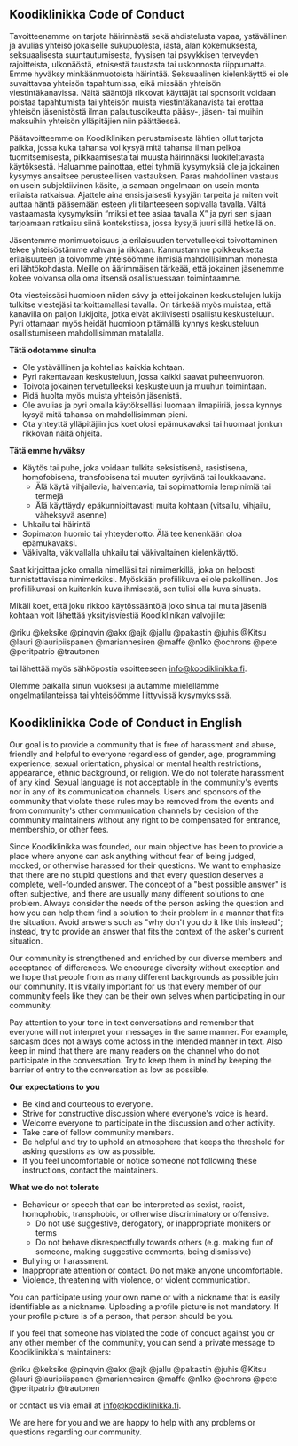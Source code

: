 ## Koodiklinikka Code of Conduct

Tavoitteenamme on tarjota häirinnästä sekä ahdistelusta vapaa, ystävällinen ja avulias yhteisö jokaiselle sukupuolesta, iästä, alan kokemuksesta, seksuaalisesta suuntautumisesta, fyysisen tai psyykkisen terveyden rajoitteista, ulkonäöstä, etnisestä taustasta tai uskonnosta riippumatta. Emme hyväksy minkäänmuotoista häirintää. Seksuaalinen kielenkäyttö ei ole suvaittavaa yhteisön tapahtumissa, eikä missään yhteisön viestintäkanavissa. Näitä sääntöjä rikkovat käyttäjät tai sponsorit voidaan poistaa tapahtumista tai yhteisön muista viestintäkanavista tai erottaa yhteisön jäsenistöstä ilman palautusoikeutta pääsy-, jäsen- tai muihin maksuihin yhteisön ylläpitäjien niin päättäessä.

Päätavoitteemme on Koodiklinikan perustamisesta lähtien ollut tarjota paikka, jossa kuka tahansa voi kysyä mitä tahansa ilman pelkoa tuomitsemisesta, pilkkaamisesta tai muusta häirinnäksi luokiteltavasta käytöksestä. Haluamme painottaa, ettei tyhmiä kysymyksiä ole ja jokainen kysymys ansaitsee perusteellisen vastauksen. Paras mahdollinen vastaus on usein subjektiivinen käsite, ja samaan ongelmaan on usein monta erilaista ratkaisua. Ajattele aina ensisijaisesti kysyjän tarpeita ja miten voit auttaa häntä pääsemään esteen yli tilanteeseen sopivalla tavalla. Vältä vastaamasta kysymyksiin “miksi et tee asiaa tavalla X” ja pyri sen sijaan tarjoamaan ratkaisu siinä kontekstissa, jossa kysyjä juuri sillä hetkellä on.

Jäsentemme monimuotoisuus ja erilaisuuden tervetulleeksi toivottaminen tekee yhteisöstämme vahvan ja rikkaan. Kannustamme poikkeuksetta erilaisuuteen ja toivomme yhteisöömme ihmisiä mahdollisimman monesta eri lähtökohdasta. Meille on äärimmäisen tärkeää, että jokainen jäsenemme kokee voivansa olla oma itsensä osallistuessaan toimintaamme.

Ota viesteissäsi huomioon niiden sävy ja ettei jokainen keskustelujen lukija tulkitse viestejäsi tarkoittamallasi tavalla. On tärkeää myös muistaa, että kanavilla on paljon lukijoita, jotka eivät aktiivisesti osallistu keskusteluun. Pyri ottamaan myös heidät huomioon pitämällä kynnys keskusteluun osallistumiseen mahdollisimman matalalla.

**Tätä odotamme sinulta**

- Ole ystävällinen ja kohtelias kaikkia kohtaan.
- Pyri rakentavaan keskusteluun, jossa kaikki saavat puheenvuoron.
- Toivota jokainen tervetulleeksi keskusteluun ja muuhun toimintaan.
- Pidä huolta myös muista yhteisön jäsenistä.
- Ole avulias ja pyri omalla käytökselläsi luomaan ilmapiiriä, jossa kynnys kysyä mitä tahansa on mahdollisimman pieni.
- Ota yhteyttä ylläpitäjiin jos koet olosi epämukavaksi tai huomaat jonkun rikkovan näitä ohjeita.

**Tätä emme hyväksy**

- Käytös tai puhe, joka voidaan tulkita seksistisenä, rasistisena, homofobisena, transfobisena tai muuten syrjivänä tai loukkaavana.
  - Älä käytä vihjailevia, halventavia, tai sopimattomia lempinimiä tai termejä
  - Älä käyttäydy epäkunnioittavasti muita kohtaan (vitsailu, vihjailu, väheksyvä asenne)
- Uhkailu tai häirintä
- Sopimaton huomio tai yhteydenotto. Älä tee kenenkään oloa epämukavaksi.
- Väkivalta, väkivallalla uhkailu tai väkivaltainen kielenkäyttö.

Saat kirjoittaa joko omalla nimelläsi tai nimimerkillä, joka on helposti tunnistettavissa nimimerkiksi. Myöskään profiilikuva ei ole pakollinen. Jos profiilikuvasi on kuitenkin kuva ihmisestä, sen tulisi olla kuva sinusta.

Mikäli koet, että joku rikkoo käytössääntöjä joko sinua tai muita jäseniä kohtaan voit lähettää yksityisviestiä Koodiklinikan valvojille:

@riku @keksike @pinqvin @akx @ajk @jallu @pakastin @juhis @Kitsu @lauri @lauripiispanen @mariannesiren @maffe @n1ko @ochrons @pete @peritpatrio @trautonen

tai lähettää myös sähköpostia osoitteeseen info@koodiklinikka.fi.

Olemme paikalla sinun vuoksesi ja autamme mielellämme ongelmatilanteissa tai yhteisöömme liittyvissä kysymyksissä.

## Koodiklinikka Code of Conduct in English

Our goal is to provide a community that is free of harassment and abuse, friendly and helpful to everyone regardless of gender, age, programming experience, sexual orientation, physical or mental health restrictions, appearance, ethnic background, or religion. We do not tolerate harassment of any kind. Sexual language is not acceptable in the community's events nor in any of its communication channels. Users and sponsors of the community that violate these rules may be removed from the events and from community's other communication channels by decision of the community maintainers without any right to be compensated for entrance, membership, or other fees.

Since Koodiklinikka was founded, our main objective has been to provide a place where anyone can ask anything without fear of being judged, mocked, or otherwise harassed for their questions. We want to emphasize that there are no stupid questions and that every question deserves a complete, well-founded answer. The concept of a "best possible answer" is often subjective, and there are usually many different solutions to one problem. Always consider the needs of the person asking the question and how you can help them find a solution to their problem in a manner that fits the situation. Avoid answers such as "why don't you do it like this instead"; instead, try to provide an answer that fits the context of the asker's current situation.

Our community is strengthened and enriched by our diverse members and acceptance of differences. We encourage diversity without exception and we hope that people from as many different backgrounds as possible join our community. It is vitally important for us that every member of our community feels like they can be their own selves when participating in our community.

Pay attention to your tone in text conversations and remember that everyone will not interpret your messages in the same manner. For example, sarcasm does not always come actoss in the intended manner in text. Also keep in mind that there are many readers on the channel who do not participate in the conversation. Try to keep them in mind by keeping the barrier of entry to the conversation as low as possible.

**Our expectations to you**

- Be kind and courteous to everyone.
- Strive for constructive discussion where everyone's voice is heard.
- Welcome everyone to participate in the discussion and other activity.
- Take care of fellow community members.
- Be helpful and try to uphold an atmosphere that keeps the threshold for asking questions as low as possible.
- If you feel uncomfortable or notice someone not following these instructions, contact the maintainers.

**What we do not tolerate**

- Behaviour or speech that can be interpreted as sexist, racist, homophobic, transphobic, or otherwise discriminatory or offensive.
  - Do not use suggestive, derogatory, or inappropriate monikers or terms
  - Do not behave disrespectfully towards others (e.g. making fun of someone, making suggestive comments, being dismissive)
- Bullying or harassment.
- Inappropriate attention or contact. Do not make anyone uncomfortable.
- Violence, threatening with violence, or violent communication.

You can participate using your own name or with a nickname that is easily identifiable as a nickname. Uploading a profile picture is not mandatory. If your profile picture is of a person, that person should be you.

If you feel that someone has violated the code of conduct against you or any other member of the community, you can send a private message to Koodiklinikka's maintainers:

@riku @keksike @pinqvin @akx @ajk @jallu @pakastin @juhis @Kitsu @lauri @lauripiispanen @mariannesiren @maffe @n1ko @ochrons @pete @peritpatrio @trautonen

or contact us via email at info@koodiklinikka.fi.

We are here for you and we are happy to help with any problems or questions regarding our community.
